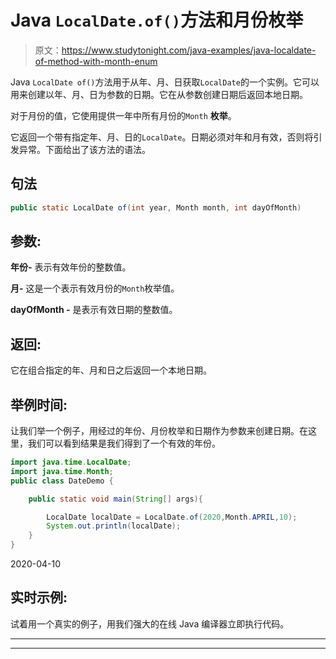 # Java `LocalDate.of()`方法和月份枚举

> 原文：<https://www.studytonight.com/java-examples/java-localdate-of-method-with-month-enum>

Java `LocalDate of()`方法用于从年、月、日获取`LocalDate`的一个实例。它可以用来创建以年、月、日为参数的日期。它在从参数创建日期后返回本地日期。

对于月份的值，它使用提供一年中所有月份的`Month` **枚举**。

它返回一个带有指定年、月、日的`LocalDate`。日期必须对年和月有效，否则将引发异常。下面给出了该方法的语法。

## 句法

```java
public static LocalDate of(int year, Month month, int dayOfMonth)
```

## 参数:

**年份-** 表示有效年份的整数值。

**月-** 这是一个表示有效月份的`Month`枚举值。

**dayOfMonth -** 是表示有效日期的整数值。

## 返回:

它在组合指定的年、月和日之后返回一个本地日期。

## 举例时间:

让我们举一个例子，用经过的年份、月份枚举和日期作为参数来创建日期。在这里，我们可以看到结果是我们得到了一个有效的年份。

```java
import java.time.LocalDate;
import java.time.Month;
public class DateDemo {

	public static void main(String[] args){  

		LocalDate localDate = LocalDate.of(2020,Month.APRIL,10);
		System.out.println(localDate);		
	}
}
```

2020-04-10

## 实时示例:

试着用一个真实的例子，用我们强大的在线 Java 编译器立即执行代码。

* * *

* * *
